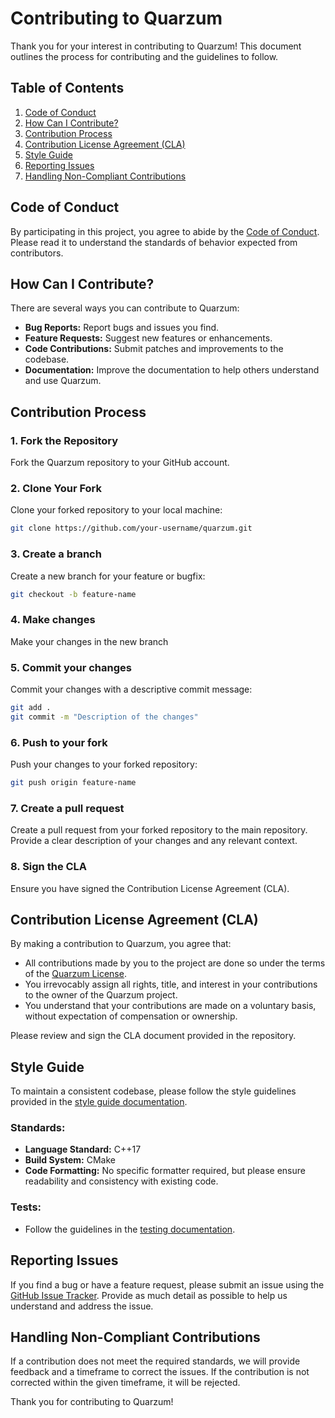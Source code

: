# Contributing to Quarzum

Thank you for your interest in contributing to Quarzum! This document outlines the process for contributing and the guidelines to follow.

## Table of Contents

1. [Code of Conduct](#code-of-conduct)
2. [How Can I Contribute?](#how-can-i-contribute)
3. [Contribution Process](#contribution-process)
4. [Contribution License Agreement (CLA)](#contribution-license-agreement-cla)
5. [Style Guide](#style-guide)
6. [Reporting Issues](#reporting-issues)
7. [Handling Non-Compliant Contributions](#handling-non-compliant-contributions)

## Code of Conduct

By participating in this project, you agree to abide by the [Code of Conduct](CODE_OF_CONDUCT.md). Please read it to understand the standards of behavior expected from contributors.

## How Can I Contribute?

There are several ways you can contribute to Quarzum:
- **Bug Reports:** Report bugs and issues you find.
- **Feature Requests:** Suggest new features or enhancements.
- **Code Contributions:** Submit patches and improvements to the codebase.
- **Documentation:** Improve the documentation to help others understand and use Quarzum.

## Contribution Process

### 1. Fork the Repository
Fork the Quarzum repository to your GitHub account.

### 2. Clone Your Fork
Clone your forked repository to your local machine:
```sh
git clone https://github.com/your-username/quarzum.git
```
### 3. Create a branch
Create a new branch for your feature or bugfix:
```sh
git checkout -b feature-name
```
### 4. Make changes
Make your changes in the new branch
### 5. Commit your changes
Commit your changes with a descriptive commit message:
```sh
git add .
git commit -m "Description of the changes"
```
### 6. Push to your fork
Push your changes to your forked repository:
```sh
git push origin feature-name
```
### 7. Create a pull request
Create a pull request from your forked repository to the main repository. Provide a clear description of your changes and any relevant context.

### 8. Sign the CLA
Ensure you have signed the Contribution License Agreement (CLA).

## Contribution License Agreement (CLA)

By making a contribution to Quarzum, you agree that:
- All contributions made by you to the project are done so under the terms of the [Quarzum License](LICENSE).
- You irrevocably assign all rights, title, and interest in your contributions to the owner of the Quarzum project.
- You understand that your contributions are made on a voluntary basis, without expectation of compensation or ownership.

Please review and sign the CLA document provided in the repository.

## Style Guide

To maintain a consistent codebase, please follow the style guidelines provided in the [style guide documentation](docs/STYLE_GUIDE.md).

### Standards:
- **Language Standard:** C++17
- **Build System:** CMake
- **Code Formatting:** No specific formatter required, but please ensure readability and consistency with existing code.

### Tests:
- Follow the guidelines in the [testing documentation](docs/TESTING_GUIDE.md).

## Reporting Issues

If you find a bug or have a feature request, please submit an issue using the [GitHub Issue Tracker](https://github.com/ImLecus/quarzum/issues). Provide as much detail as possible to help us understand and address the issue.

## Handling Non-Compliant Contributions

If a contribution does not meet the required standards, we will provide feedback and a timeframe to correct the issues. If the contribution is not corrected within the given timeframe, it will be rejected.

Thank you for contributing to Quarzum!